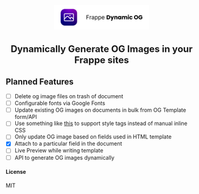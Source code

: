 <p align="center">
  <a href="https://github.com/NagariaHussain/frappe_dynamic_og">
    <img src="./.github/images/fdog_logo.png" width="250" />
  </a>
</p>
<h1 style="font-size: 24px" align="center">Dynamically Generate OG Images in your Frappe sites</h1>


## Planned Features

- [ ] Delete og image files on trash of document
- [ ] Configurable fonts via Google Fonts
- [ ] Update existing OG images on documents in bulk from OG Template form/API
- [ ] Use something like [this](https://github.com/jonkemp/inline-css) to support style tags instead of manual inline CSS
- [ ] Only update OG image based on fields used in HTML template
- [x] Attach to a particular field in the document
- [ ] Live Preview while writing template
- [ ] API to generate OG images dynamically

#### License

MIT